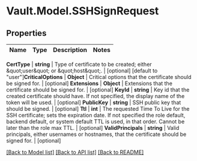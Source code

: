 # Vault.Model.SSHSignRequest

## Properties

Name | Type | Description | Notes
------------ | ------------- | ------------- | -------------

**CertType** | **string** | Type of certificate to be created; either \&quot;user\&quot; or \&quot;host\&quot;. | [optional] [default to "user"]**CriticalOptions** | **Object** | Critical options that the certificate should be signed for. | [optional] **Extensions** | **Object** | Extensions that the certificate should be signed for. | [optional] **KeyId** | **string** | Key id that the created certificate should have. If not specified, the display name of the token will be used. | [optional] **PublicKey** | **string** | SSH public key that should be signed. | [optional] **Ttl** | **int** | The requested Time To Live for the SSH certificate; sets the expiration date. If not specified the role default, backend default, or system default TTL is used, in that order. Cannot be later than the role max TTL. | [optional] **ValidPrincipals** | **string** | Valid principals, either usernames or hostnames, that the certificate should be signed for. | [optional] 

[[Back to Model list]](../README.md#documentation-for-models) [[Back to API list]](../README.md#documentation-for-api-endpoints) [[Back to README]](../README.md)

